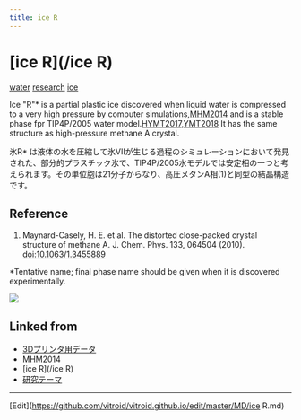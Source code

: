 ```yaml
---
title: ice R
---
```

# [ice R](/ice R)

[water](/water) [research](/research) [ice](/ice)

Ice "R"* is a partial plastic ice discovered when liquid water is compressed to a very high pressure by computer simulations,[MHM2014](/MHM2014) and is a stable phase fpr TIP4P/2005 water model.[HYMT2017](/HYMT2017),[YMT2018](/YMT2018) It has the same structure as high-pressure methane A crystal.



氷R* は液体の水を圧縮して氷VIIが生じる過程のシミュレーションにおいて発見された、部分的プラスチック氷で、TIP4P/2005水モデルでは安定相の一つと考えられます。その単位胞は21分子からなり、高圧メタンA相(1)と同型の結晶構造です。



## Reference


1. Maynard-Casely, H. E. et al. The distorted close-packed crystal structure of methane A. J. Chem. Phys. 133, 064504 (2010). [doi:10.1063/1.3455889](http://doi.org/10.1063/1.3455889)

*Tentative name; final phase name should be given when it is discovered experimentally.

![](https://i.gyazo.com/a3407f92ba31bcbd1066af4471b2e81d.png)





## Linked from

* [3Dプリンタ用データ](/3Dプリンタ用データ)
* [MHM2014](/MHM2014)
* [ice R](/ice R)
* [研究テーマ](/研究テーマ)


----

[Edit](https://github.com/vitroid/vitroid.github.io/edit/master/MD/ice R.md)

